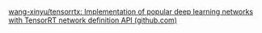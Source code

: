 [wang-xinyu/tensorrtx: Implementation of popular deep learning networks with TensorRT network definition API (github.com)](https://github.com/wang-xinyu/tensorrtx)